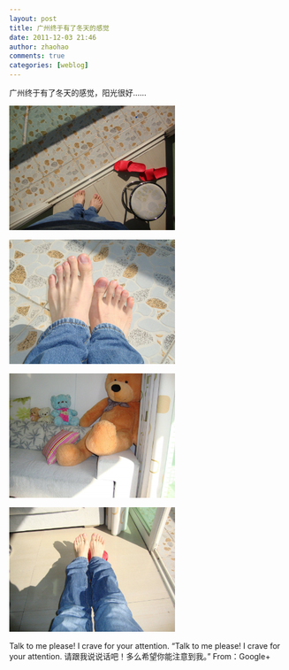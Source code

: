 ```yaml
---
layout: post
title: 广州终于有了冬天的感觉
date: 2011-12-03 21:46
author: zhaohao
comments: true
categories: [weblog]
---
```

广州终于有了冬天的感觉，阳光很好……

<a href="/Resource/tumblr_lvm8g0riti1qktd12o1_1280.jpg"><img src="/Resource/tumblr_lvm8g0riti1qktd12o1_1280.jpg" alt="tumblr_lvm8g0riti1qktd12o1_1280" width="300" height="225" class="alignnone size-medium wp-image-10386" /></a>

<a href="/Resource/tumblr_lvm8g0riti1qktd12o2_1280.jpg"><img src="/Resource/tumblr_lvm8g0riti1qktd12o2_1280.jpg" alt="tumblr_lvm8g0riti1qktd12o2_1280" width="300" height="225" class="alignnone size-medium wp-image-10387" /></a>

<a href="/Resource/tumblr_lvm8g0riti1qktd12o3_1280.jpg"><img src="/Resource/tumblr_lvm8g0riti1qktd12o3_1280.jpg" alt="tumblr_lvm8g0riti1qktd12o3_1280" width="300" height="225" class="alignnone size-medium wp-image-10388" /></a>

<a href="/Resource/tumblr_lvm8g0riti1qktd12o4_1280.jpg"><img src="/Resource/tumblr_lvm8g0riti1qktd12o4_1280.jpg" alt="tumblr_lvm8g0riti1qktd12o4_1280" width="300" height="225" class="alignnone size-medium wp-image-10389" /></a>

Talk to me please! I crave for your attention.
“Talk to me please! I crave for your attention. 请跟我说说话吧！多么希望你能注意到我。”
From：Google+
